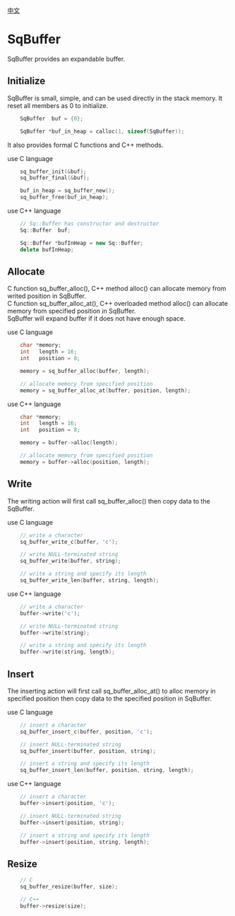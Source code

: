 [中文](SqBuffer.cn.md)

# SqBuffer

SqBuffer provides an expandable buffer.

## Initialize

SqBuffer is small, simple, and can be used directly in the stack memory. It reset all members as 0 to initialize.

```c
	SqBuffer  buf = {0};

	SqBuffer *buf_in_heap = calloc(1, sizeof(SqBuffer));
```

It also provides formal C functions and C++ methods.  
  
use C language

```c
	sq_buffer_init(&buf);
	sq_buffer_final(&buf);

	buf_in_heap = sq_buffer_new();
	sq_buffer_free(buf_in_heap);
```

use C++ language

```c++
	// Sq::Buffer has constructor and destructor
	Sq::Buffer  buf;

	Sq::Buffer *bufInHeap = new Sq::Buffer;
	delete bufInHeap;
```

## Allocate

C function sq_buffer_alloc(), C++ method alloc() can allocate memory from writed position in SqBuffer.  
C function sq_buffer_alloc_at(), C++ overloaded method alloc() can allocate memory from specified position in SqBuffer.  
SqBuffer will expand buffer if it does not have enough space.  
  
use C language

```c
	char *memory;
	int   length = 16;
	int   position = 8;

	memory = sq_buffer_alloc(buffer, length);

	// allocate memory from specified position
	memory = sq_buffer_alloc_at(buffer, position, length);
```

use C++ language

```c++
	char *memory;
	int   length = 16;
	int   position = 8;

	memory = buffer->alloc(length);

	// allocate memory from specified position
	memory = buffer->alloc(position, length);
```

## Write

The writing action will first call sq_buffer_alloc() then copy data to the SqBuffer.  
  
use C language

```c
	// write a character
	sq_buffer_write_c(buffer, 'c');

	// write NULL-terminated string
	sq_buffer_write(buffer, string);

	// write a string and specify its length
	sq_buffer_write_len(buffer, string, length);
```

use C++ language

```c++
	// write a character
	buffer->write('c');

	// write NULL-terminated string
	buffer->write(string);

	// write a string and specify its length
	buffer->write(string, length);
```

## Insert

The inserting action will first call sq_buffer_alloc_at() to alloc memory in specified position then copy data to the specified position in SqBuffer.  
  
use C language

```c
	// insert a character
	sq_buffer_insert_c(buffer, position, 'c');

	// insert NULL-terminated string
	sq_buffer_insert(buffer, position, string);

	// insert a string and specify its length
	sq_buffer_insert_len(buffer, position, string, length);
```

use C++ language

```c++
	// insert a character
	buffer->insert(position, 'c');

	// insert NULL-terminated string
	buffer->insert(position, string);

	// insert a string and specify its length
	buffer->insert(position, string, length);
```

## Resize

```c++
	// C
	sq_buffer_resize(buffer, size);

	// C++
	buffer->resize(size);
```
